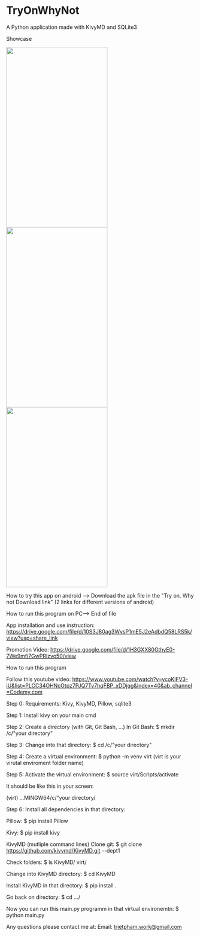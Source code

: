 # TryOnWhyNot
A Python application made with KivyMD and SQLite3

Showcase

<img src="https://user-images.githubusercontent.com/122665327/217309038-28daca3c-65fd-4b38-a755-441b1df8ac99.jpg" width="270" height="480" />   <img src="https://user-images.githubusercontent.com/122665327/217309166-bb147def-a7af-4840-9680-7f7ca1ecd568.jpg" width="270" height="480" />   <img src="https://user-images.githubusercontent.com/122665327/217309268-f73b9c14-9ec5-4c6d-b3b8-924544867cb7.jpg" width="270" height="480" />


How to try this app on android --> Download the apk file in the "Try on. Why not Download link" (2 links for different versions of android)

How to run this program on PC--> End of file

App installation and use instruction:
https://drive.google.com/file/d/10S3J80ag3WvsP1mE5J2eAdbdQ58LRS5k/view?usp=share_link

Promotion Video:
https://drive.google.com/file/d/1H3GXX80GthyE0-7We9mfi7GwPRlzvo50/view

How to run this program

Follow this youtube video:
https://www.youtube.com/watch?v=ycoKlFV3-iU&list=PLCC34OHNcOtpz7PJQ7Tv7hqFBP_xDDjqg&index=40&ab_channel=Codemy.com

Step 0:
Requirements: Kivy, KivyMD, Pillow, sqlite3

Step 1:
Install kivy on your main cmd

Step 2:
Create a directory (with Git, Git Bash, ...)
In Git Bash:
$ mkdir /c/"your directory"

Step 3:
Change into that directory:
$ cd /c/"your directory"

Step 4:
Create a virtual environment:
$ python -m venv virt 
(virt is your virutal enviroment folder name)

Step 5:
Activate the virtual environment:
$ source virt/Scripts/activate

It should be like this in your screen:

(virt)
...MINGW64/c/"your directory/

Step 6:
Install all dependencies in that directory:

Pillow:
$ pip install Pillow

Kivy:
$ pip install kivy

KivyMD (mutliple command lines)
Clone git:
$ git clone https://github.com/kivymd/KivyMD.git --dept1

Check folders:
$ ls
KivyMD/ virt/

Change into KivyMD directory:
$ cd KivyMD

Install KivyMD in that directory:
$ pip install .

Go back on directory:
$ cd .../

Now you can run this main.py programm in that virtual environemtn:
$ python main.py

Any questions please contact me at:
Email: trietpham.work@gmail.com



